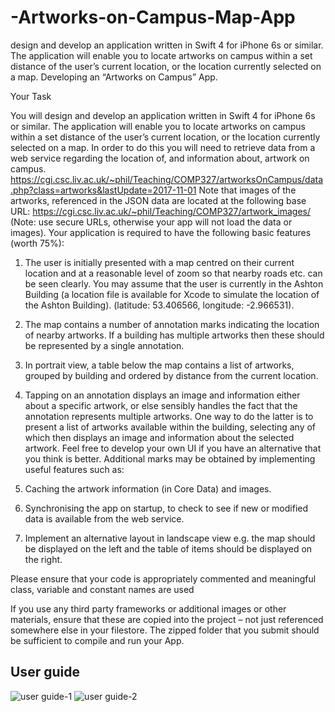 # -Artworks-on-Campus-Map-App
 design and develop an application written in Swift 4 for iPhone 6s or similar. The application will enable you to locate artworks on campus within a set distance of the user’s current location, or the location currently selected on a map.
Developing an “Artworks on Campus” App.

Your Task

You will design and develop an application written in Swift 4 for iPhone 6s or similar. The application will enable you to
locate artworks on campus within a set distance of the user’s current location, or the location currently selected on a map.
In order to do this you will need to retrieve data from a web service regarding the location of, and information about,
artwork on campus.
https://cgi.csc.liv.ac.uk/~phil/Teaching/COMP327/artworksOnCampus/data.php?class=artworks&lastUpdate=2017-11-01
Note that images of the artworks, referenced in the JSON data are located at the following base URL:
https://cgi.csc.liv.ac.uk/~phil/Teaching/COMP327/artwork_images/
(Note: use secure URLs, otherwise your app will not load the data or images).
Your application is required to have the following basic features (worth 75%):

1. The user is initially presented with a map centred on their current location and at a reasonable level of
zoom so that nearby roads etc. can be seen clearly. You may assume that the user is currently in the
Ashton Building (a location file is available for Xcode to simulate the location of the Ashton Building).
(latitude: 53.406566, longitude: -2.966531).

2. The map contains a number of annotation marks indicating the location of nearby artworks. If a building has
multiple artworks then these should be represented by a single annotation.

3. In portrait view, a table below the map contains a list of artworks, grouped by building and ordered by distance
from the current location.

4. Tapping on an annotation displays an image and information either about a specific artwork, or else sensibly
handles the fact that the annotation represents multiple artworks. One way to do the latter is to present a list of
artworks available within the building, selecting any of which then displays an image and information about the
selected artwork. Feel free to develop your own UI if you have an alternative that you think is better.
Additional marks may be obtained by implementing useful features such as:

1. Caching the artwork information (in Core Data) and images. 

2. Synchronising the app on startup, to check to see if new or modified data is available from the web service. 

3. Implement an alternative layout in landscape view e.g. the map should be displayed on the left and the table of
items should be displayed on the right. 

Please ensure that your code is appropriately commented and meaningful class, variable and constant names are used

If you use any third party frameworks or additional images or other materials, ensure that these are copied into the project
– not just referenced somewhere else in your filestore. The zipped folder that you submit should be sufficient to compile
and run your App.

 ## User guide ##
![user guide-1](https://user-images.githubusercontent.com/26280459/35874406-5618c6a8-0b64-11e8-96e2-9ba488a48eea.jpg)
![user guide-2](https://user-images.githubusercontent.com/26280459/35874407-563b1744-0b64-11e8-8613-33c11bc953cb.jpg)
